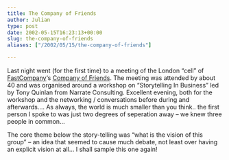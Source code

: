 ```yaml
---
title: The Company of Friends
author: Julian
type: post
date: 2002-05-15T16:23:13+00:00
slug: the-company-of-friends 
aliases: ["/2002/05/15/the-company-of-friends"]

---
```

Last night went (for the first time) to a meeting of the London &#8220;cell&#8221; of <a href="https://www.fastcompany.com"  target="_blank">FastCompany</a>&#8216;s <a href="https://www.fastcompany.com/cof/handbook1.html" target="_blank">Company of Friends</a>. The meeting was attended by about 40 and was organised around a workshop on &#8220;Storytelling In Business&#8221; led by Tony Quinlan from Narrate Consulting. Excellent evening, both for the workshop and the networking / conversations before during and afterwards&#8230;. As always, the world is much smaller than you think.. the first person I spoke to was just two degrees of seperation away &#8211; we knew three people in common&#8230;
  
The core theme below the story-telling was &#8220;what is the vision of this group&#8221; &#8211; an idea that seemed to cause much debate, not least over having an explicit vision at all&#8230; I shall sample this one again!
